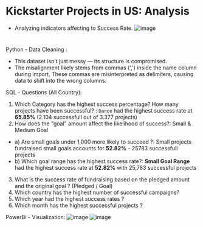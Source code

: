 # Kickstarter Projects in US: Analysis
- Analyzing indicators affecting to Success Rate.
![image](https://github.com/user-attachments/assets/0ba7006c-be14-4c12-8bf0-0a4aa2f02f55)
# 
Python - Data Cleaning :
- This dataset isn’t just messy — its structure is compromised.
- The misalignment likely stems from commas (',') inside the name column during import. These commas are misinterpreted as delimiters, causing data to shift into the wrong columns.

SQL - Questions (All Country):
1.  Which Category has the highest success percentage? How many projects have been successful? : `Dance` had the highest success rate at **65.85%** (2.104 successfull out of 3.377 projects)
2. How does the "goal" amount affect the likelihood of success?: Small & Medium Goal
 - a) Are small goals under 1,000 more likely to succeed ?: Small projects fundraised small goals accounts for **52.82%** - 25783 successfull projects
 - b) Which goal range has the highest success rate?: **Small Goal Range** had the highest success rate at **52.82%** with 25,783 successful projects
3. What is the success rate of fundraising based on the pledged amount and the original goal ? (Pledged / Goal)
4. Which country has the highest number of successful campaigns?
5. Which year had the highest success rates ?
6. Which month has the highest successful projects ?


PowerBi - Visualization:
![image](https://github.com/user-attachments/assets/2526316d-f6c3-410d-8210-225b78a1122c)
![image](https://github.com/user-attachments/assets/cfada89c-87b9-427f-8466-34d4b1a61205)


